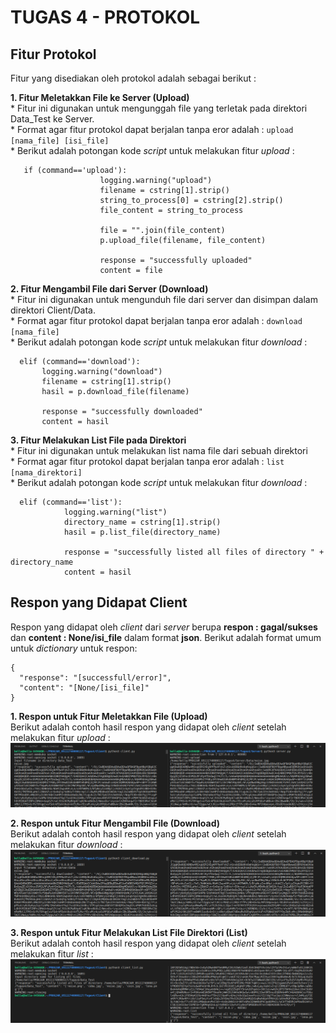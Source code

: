 # TUGAS 4 - PROTOKOL 

## Fitur Protokol

Fitur yang disediakan oleh protokol adalah sebagai berikut :

**1. Fitur Meletakkan File ke Server (Upload)** <br>
     * Fitur ini digunakan untuk mengunggah file yang terletak pada direktori Data_Test ke Server. <br>
     * Format agar fitur protokol dapat berjalan tanpa eror adalah :
       ```
       upload [nama_file] [isi_file]
       ```
     <br>* Berikut adalah potongan kode *script* untuk melakukan fitur *upload* : <br>
     
       if (command=='upload'):
                        logging.warning("upload")
                        filename = cstring[1].strip()
                        string_to_process[0] = cstring[2].strip()
                        file_content = string_to_process

                        file = "".join(file_content)
                        p.upload_file(filename, file_content)

                        response = "successfully uploaded"
                        content = file
      
 **2. Fitur Mengambil File dari Server (Download)** <br>
      * Fitur ini digunakan untuk mengunduh file dari server dan disimpan dalam direktori Client/Data. <br>
      * Format agar fitur protokol dapat berjalan tanpa eror adalah :
      ```
      download [nama_file]
      ```
      <br>* Berikut adalah potongan kode *script* untuk melakukan fitur *download* : <br>
     
      elif (command=='download'):
           logging.warning("download")
           filename = cstring[1].strip()
           hasil = p.download_file(filename)

           response = "successfully downloaded"
           content = hasil
           
**3. Fitur Melakukan List File pada Direktori**<br>
      * Fitur ini digunakan untuk melakukan list nama file dari sebuah direktori <br>
      * Format agar fitur protokol dapat berjalan tanpa eror adalah :
      ```
      list [nama_direktori]
      ```
      <br>* Berikut adalah potongan kode *script* untuk melakukan fitur *download* : <br>
      
      elif (command=='list'):
                logging.warning("list")
                directory_name = cstring[1].strip()
                hasil = p.list_file(directory_name)

                response = "successfully listed all files of directory " + directory_name
                content = hasil
                
                
                
## Respon yang Didapat Client
Respon yang didapat oleh *client* dari *server* berupa **respon : gagal/sukses** dan **content : None/isi_file** dalam format **json**. Berikut adalah format umum untuk *dictionary* untuk respon: <br>
```
{
  "response": "[successfull/error]",
  "content": "[None/[isi_file]"
}
```

**1. Respon untuk Fitur Meletakkan File (Upload)**<br>
Berikut adalah contoh hasil respon yang didapat oleh *client* setelah melakukan fitur *upload* :
![alt text](https://github.com/bellasih/PROGJAR_05111740000117/blob/master/Tugas4/Screenshot/terminal_upload_to_server.png)


**2. Respon untuk Fitur Mengambil File (Download)**<br>
Berikut adalah contoh hasil respon yang didapat oleh *client* setelah melakukan fitur *download* :
![alt text](https://github.com/bellasih/PROGJAR_05111740000117/blob/master/Tugas4/Screenshot/terminal_download_from_server.png)


**3. Respon untuk Fitur Melakukan List File Direktori (List)**<br>
Berikut adalah contoh hasil respon yang didapat oleh *client* setelah melakukan fitur *list* :
![alt text](https://github.com/bellasih/PROGJAR_05111740000117/blob/master/Tugas4/Screenshot/terminal_list_directory.png)

      
      

